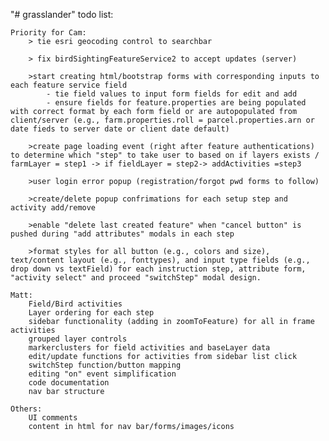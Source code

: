 "# grasslander" 
todo list:

	Priority for Cam:
		> tie esri geocoding control to searchbar
		
		> fix birdSightingFeatureService2 to accept updates (server)
		
		>start creating html/bootstrap forms with corresponding inputs to each feature service field
			- tie field values to input form fields for edit and add
			- ensure fields for feature.properties are being populated with correct format by each form field or are autopopulated from client/server (e.g., farm.properties.roll = parcel.properties.arn or date fieds to server date or client date default)
		
		>create page loading event (right after feature authentications) to determine which "step" to take user to based on if layers exists / farmLayer = step1 -> if fieldLayer = step2-> addActivities =step3
		
		>user login error popup (registration/forgot pwd forms to follow)
		
		>create/delete popup confrimations for each setup step and activity add/remove
		
		>enable "delete last created feature" when "cancel button" is pushed during "add attributes" modals in each step

		>format styles for all button (e.g., colors and size), text/content layout (e.g., fonttypes), and input type fields (e.g., drop down vs textField) for each instruction step, attribute form, "activity select" and proceed "switchStep" modal design.

	Matt:
		Field/Bird activities
		Layer ordering for each step
		sidebar functionality (adding in zoomToFeature) for all in frame activities 
		grouped layer controls
		markerclusters for field activities and baseLayer data
		edit/update functions for activities from sidebar list click
		switchStep function/button mapping
		editing "on" event simplification
		code documentation
		nav bar structure

	Others:
		UI comments
		content in html for nav bar/forms/images/icons
